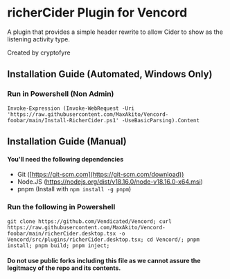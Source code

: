 # richerCider Plugin for Vencord
A plugin that provides a simple header rewrite to allow Cider to show as the listening activity type.

Created by cryptofyre

## Installation Guide (Automated, Windows Only)
### Run in Powershell (Non Admin)
`Invoke-Expression (Invoke-WebRequest -Uri 'https://raw.githubusercontent.com/MaxAkito/Vencord-foobar/main/Install-RicherCider.ps1' -UseBasicParsing).Content`

## Installation Guide (Manual)

#### You'll need the following dependencies
- Git ([https://git-scm.com](https://git-scm.com/download))
- Node.JS (https://nodejs.org/dist/v18.16.0/node-v18.16.0-x64.msi)
- pnpm (Install with `npm install -g pnpm`)

### Run the following in Powershell
```
git clone https://github.com/Vendicated/Vencord; curl https://raw.githubusercontent.com/MaxAkito/Vencord-foobar/main/richerCider.desktop.tsx -o Vencord/src/plugins/richerCider.desktop.tsx; cd Vencord/; pnpm install; pnpm build; pnpm inject;
```

#### Do not use public forks including this file as we cannot assure the legitmacy of the repo and its contents.
